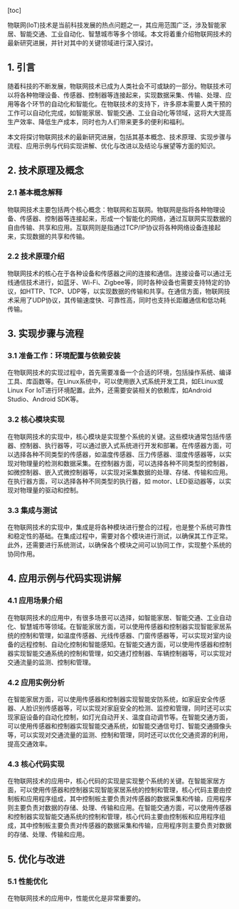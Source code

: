 
[toc]                    
                
                
物联网(IoT)技术是当前科技发展的热点问题之一，其应用范围广泛，涉及智能家居、智能交通、工业自动化、智慧城市等多个领域。本文将着重介绍物联网技术的最新研究进展，并针对其中的关键领域进行深入探讨。

## 1. 引言

随着科技的不断发展，物联网技术已成为人类社会不可或缺的一部分。物联技术可以将各种物理设备、传感器、控制器等连接起来，实现数据采集、传输、处理、应用等各个环节的自动化和智能化。在物联技术的支持下，许多原本需要人类干预的工作可以自动化完成，如智能家居、智能交通、工业自动化等领域，这将大大提高生产效率、降低生产成本，同时也为人们带来更多的便利和福利。

本文将探讨物联网技术的最新研究进展，包括其基本概念、技术原理、实现步骤与流程、应用示例与代码实现讲解、优化与改进以及结论与展望等方面的知识。

## 2. 技术原理及概念

### 2.1 基本概念解释

物联网技术主要包括两个核心概念：物联网和互联网。物联网是指将各种物理设备、传感器、控制器等连接起来，形成一个智能化的网络，通过互联网实现数据的自由传输、共享和应用。互联网则是指通过TCP/IP协议将各种网络设备连接起来，实现数据的共享和传输。

### 2.2 技术原理介绍

物联网技术的核心在于各种设备和传感器之间的连接和通信。连接设备可以通过无线通信技术进行，如蓝牙、Wi-Fi、Zigbee等，同时各种设备也需要支持特定的协议，如HTTP、TCP、UDP等，以实现数据的传输和共享。在通信方面，物联网技术采用了UDP协议，其传输速度快、可靠性高，同时也支持长距離通信和低功耗传输。

## 3. 实现步骤与流程

### 3.1 准备工作：环境配置与依赖安装

在物联网技术的实现过程中，首先需要准备一个合适的环境，包括操作系统、编译工具、库函数等。在Linux系统中，可以使用嵌入式系统开发工具，如ELinux或Linux For IoT进行环境配置。此外，还需要安装相关的依赖库，如Android Studio、Android SDK等。

### 3.2 核心模块实现

在物联网技术的实现中，核心模块是实现整个系统的关键。这些模块通常包括传感器、控制器、执行器等，可以通过嵌入式系统进行开发和部署。在传感器方面，可以选择各种不同类型的传感器，如温度传感器、压力传感器、湿度传感器等，以实现对物理量的检测和数据采集。在控制器方面，可以选择各种不同类型的控制器，如微控制器、嵌入式微控制器等，以实现对采集数据的处理、存储、传输和应用。在执行器方面，可以选择各种不同类型的执行器，如 motor、LED驱动器等，以实现对物理量的驱动和控制。

### 3.3 集成与测试

在物联网技术的实现中，集成是将各种模块进行整合的过程，也是整个系统可靠性和稳定性的基础。在集成过程中，需要对各个模块进行测试，以确保其工作正常。此外，还需要进行系统测试，以确保各个模块之间可以协同工作，实现整个系统的协同作用。

## 4. 应用示例与代码实现讲解

### 4.1 应用场景介绍

在物联网技术的应用中，有很多场景可以选择，如智能家居、智能交通、工业自动化、智慧城市等领域。在智能家居方面，可以使用传感器和控制器实现智能家居系统的控制和管理，如温度传感器、光线传感器、门窗传感器等，可以实现对室内设备的远程控制、自动化控制和智能感知。在智能交通方面，可以使用传感器和控制器实现智能交通系统的控制和管理，如交通灯控制器、车辆控制器等，可以实现对交通流量的监测、控制和管理。

### 4.2 应用实例分析

在智能家居方面，可以使用传感器和控制器实现智能安防系统，如家庭安全传感器、人脸识别传感器等，可以实现对家庭安全的检测、监控和管理，同时还可以实现家庭设备的自动化控制，如灯光自动开关、温度自动调节等。在智能交通方面，可以使用传感器和控制器实现智能交通系统，如智能交通信号灯、智能交通摄像头等，可以实现对交通流量的监测、控制和管理，同时还可以优化交通资源的利用，提高交通效率。

### 4.3 核心代码实现

在物联网技术的应用中，核心代码的实现是实现整个系统的关键。在智能家居方面，可以使用传感器和控制器实现智能家居系统的控制和管理，核心代码主要由控制板和应用程序组成，其中控制板主要负责对传感器的数据采集和传输，应用程序则主要负责对数据的存储、处理、传输和应用。在智能交通方面，可以使用传感器和控制器实现智能交通系统的控制和管理，核心代码主要由控制板和应用程序组成，其中控制板主要负责对传感器的数据采集和传输，应用程序则主要负责对数据的存储、处理、传输和应用。

## 5. 优化与改进

### 5.1 性能优化

在物联网技术的应用中，性能优化是非常重要的。

